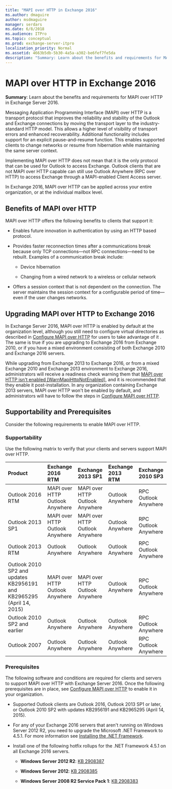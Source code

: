 ```yaml
---
title: "MAPI over HTTP in Exchange 2016"
ms.author: dmaguire
author: msdmaguire
manager: serdars
ms.date: 6/8/2018
ms.audience: ITPro
ms.topic: conceptual
ms.prod: exchange-server-itpro
localization_priority: Normal
ms.assetid: 4663b5db-5b30-4a5a-a302-be6fef7fe5da
description: "Summary: Learn about the benefits and requirements for MAPI over HTTP in Exchange Server 2016."
---
```


# MAPI over HTTP in Exchange 2016

 **Summary**: Learn about the benefits and requirements for MAPI over HTTP in Exchange Server 2016.
  
Messaging Application Programming Interface (MAPI) over HTTP is a transport protocol that improves the reliability and stability of the Outlook and Exchange connections by moving the transport layer to the industry-standard HTTP model. This allows a higher level of visibility of transport errors and enhanced recoverability. Additional functionality includes support for an explicit pause-and-resume function. This enables supported clients to change networks or resume from hibernation while maintaining the same server context.
  
Implementing MAPI over HTTP does not mean that it is the only protocol that can be used for Outlook to access Exchange. Outlook clients that are not MAPI over HTTP capable can still use Outlook Anywhere (RPC over HTTP) to access Exchange through a MAPI-enabled Client Access server.
  
In Exchange 2016, MAPI over HTTP can be applied across your entire organization, or at the individual mailbox level.
  
## Benefits of MAPI over HTTP

MAPI over HTTP offers the following benefits to clients that support it:
  
- Enables future innovation in authentication by using an HTTP based protocol.
    
- Provides faster reconnection times after a communications break because only TCP connections—not RPC connections—need to be rebuilt. Examples of a communication break include:
    
  - Device hibernation
    
  - Changing from a wired network to a wireless or cellular network
    
- Offers a session context that is not dependent on the connection. The server maintains the session context for a configurable period of time—even if the user changes networks.
    
## Upgrading MAPI over HTTP to Exchange 2016

In Exchange Server 2016, MAPI over HTTP is enabled by default at the organization level, although you still need to configure virtual directories as described in [Configure MAPI over HTTP](configure-mapi-over-http.md) for users to take advantage of it . The same is true if you are upgrading to Exchange 2016 from Exchange 2010, or if you have a mixed environment consisting of both Exchange 2010 and Exchange 2016 servers. 
  
While upgrading from Exchange 2013 to Exchange 2016, or from a mixed Exchange 2010 and Exchange 2013 environment to Exchange 2016, administrators will receive a readiness check warning them that [MAPI over HTTP isn't enabled [WarnMapiHttpNotEnabled]](../../plan-and-deploy/deployment-ref/ms-exch-setupreadiness-warnmapihttpnotenabled.md), and it is recommended that they enable it post-installation. In any organization containing Exchange 2013 servers, MAPI over HTTP won't be enabled by default, and administrators will have to follow the steps in [Configure MAPI over HTTP](configure-mapi-over-http.md).
  
## Supportability and Prerequisites

Consider the following requirements to enable MAPI over HTTP.
  
### Supportability

Use the following matrix to verify that your clients and servers support MAPI over HTTP.
  
|**Product**|**Exchange 2016 RTM**|**Exchange 2013 SP1**|**Exchange 2013 RTM**|**Exchange 2010 SP3**|
|:-----|:-----|:-----|:-----|:-----|
|Outlook 2016 RTM  <br/> |MAPI over HTTP  <br/> Outlook Anywhere  <br/> |MAPI over HTTP  <br/> Outlook Anywhere  <br/> |Outlook Anywhere  <br/> |RPC  <br/> Outlook Anywhere  <br/> |
|Outlook 2013 SP1  <br/> |MAPI over HTTP  <br/> Outlook Anywhere  <br/> |MAPI over HTTP  <br/> Outlook Anywhere  <br/> |Outlook Anywhere  <br/> |RPC  <br/> Outlook Anywhere  <br/> |
|Outlook 2013 RTM  <br/> |Outlook Anywhere  <br/> |Outlook Anywhere  <br/> |Outlook Anywhere  <br/> |RPC  <br/> Outlook Anywhere  <br/> |
|Outlook 2010 SP2 and updates KB2956191 and KB2965295 (April 14, 2015)  <br/> |MAPI over HTTP  <br/> Outlook Anywhere  <br/> |MAPI over HTTP  <br/> Outlook Anywhere  <br/> |Outlook Anywhere  <br/> |RPC  <br/> Outlook Anywhere  <br/> |
|Outlook 2010 SP2 and earlier  <br/> |Outlook Anywhere  <br/> |Outlook Anywhere  <br/> |Outlook Anywhere  <br/> |RPC  <br/> Outlook Anywhere  <br/> |
|Outlook 2007  <br/> |Outlook Anywhere  <br/> |Outlook Anywhere  <br/> |Outlook Anywhere  <br/> |RPC  <br/> Outlook Anywhere  <br/> |
   
### Prerequisites

The following software and conditions are required for clients and servers to support MAPI over HTTP with Exchange Server 2016. Once the following prerequisites are in place, see [Configure MAPI over HTTP](configure-mapi-over-http.md) to enable it in your organization. 
  
- Supported Outlook clients are Outlook 2016, Outlook 2013 SP1 or later, or Outlook 2010 SP2 with updates KB2956191 and KB2965295 (April 14, 2015).
    
- For any of your Exchange 2016 servers that aren't running on Windows Server 2012 R2, you need to upgrade the Microsoft .NET Framework to 4.5.1. For more information see [Installing the .NET Framework](https://go.microsoft.com/fwlink/p/?LinkId=257868).
    
- Install one of the following hotfix rollups for the .NET Framework 4.5.1 on all Exchange 2016 servers.
    
  - **Windows Server 2012 R2**: [KB 2908387](https://go.microsoft.com/fwlink/p/?LinkId=399152)
    
  - **Windows Server 2012**: [KB 2908385](https://go.microsoft.com/fwlink/p/?LinkId=399008)
    
  - **Windows Server 2008 R2 Service Pack 1**: [KB 2908383](https://go.microsoft.com/fwlink/p/?LinkId=399009)
    


